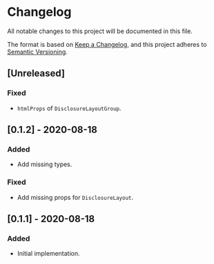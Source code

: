 # Changelog
All notable changes to this project will be documented in this file.

The format is based on [Keep a Changelog](https://keepachangelog.com/en/1.0.0/),
and this project adheres to [Semantic Versioning](https://semver.org/spec/v2.0.0.html).

## [Unreleased]
### Fixed
- `htmlProps` of `DisclosureLayoutGroup`.

## [0.1.2] - 2020-08-18
### Added
- Add missing types.

### Fixed
- Add missing props for `DisclosureLayout`.

## [0.1.1] - 2020-08-18

### Added
- Initial implementation.